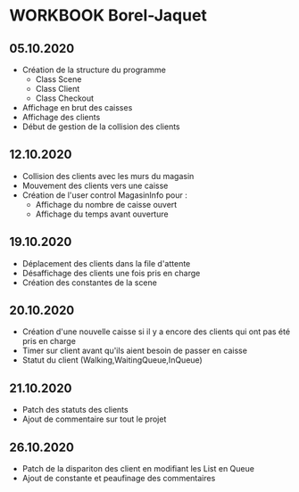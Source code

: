 # WORKBOOK Borel-Jaquet
## 05.10.2020
* Création de la structure du programme
  * Class Scene 
  * Class Client
  * Class Checkout
* Affichage en brut des caisses
* Affichage des clients
* Début de gestion de la collision des clients
## 12.10.2020
* Collision des clients avec les murs du magasin
* Mouvement des clients vers une caisse
* Création de l'user control MagasinInfo pour : 
  * Affichage du nombre de caisse ouvert
  * Affichage du temps avant ouverture
## 19.10.2020
* Déplacement des clients dans la file d'attente
* Désaffichage des clients une fois pris en charge 
* Création des constantes de la scene
## 20.10.2020
* Création d'une nouvelle caisse si il y a encore des clients qui ont pas été pris en charge
* Timer sur client avant qu'ils aient besoin de passer en caisse
* Statut du client (Walking,WaitingQueue,InQueue)
## 21.10.2020
* Patch des statuts des clients
* Ajout de commentaire sur tout le projet
## 26.10.2020
* Patch de la dispariton des client en modifiant les List en Queue
* Ajout de constante et peaufinage des commentaires
